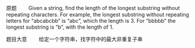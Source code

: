 原题
　　Given a string, find the length of the longest substring without repeating characters. For example, the longest substring without repeating letters for “abcabcbb” is “abc”, which the length is 3. For “bbbbb” the longest substring is “b”, with the length of 1. 

题目大意
　　给定一个字符串，找字符中的最大非重复子串 